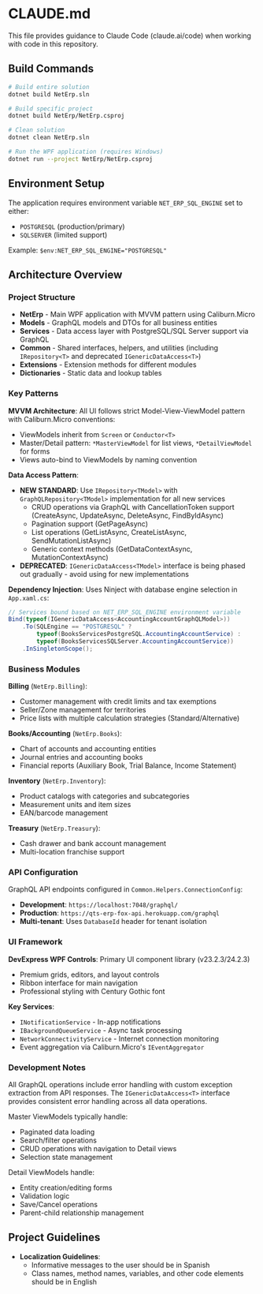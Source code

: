# CLAUDE.md

This file provides guidance to Claude Code (claude.ai/code) when working with code in this repository.

## Build Commands

```bash
# Build entire solution
dotnet build NetErp.sln

# Build specific project
dotnet build NetErp/NetErp.csproj

# Clean solution
dotnet clean NetErp.sln

# Run the WPF application (requires Windows)
dotnet run --project NetErp/NetErp.csproj
```

## Environment Setup

The application requires environment variable `NET_ERP_SQL_ENGINE` set to either:
- `POSTGRESQL` (production/primary)
- `SQLSERVER` (limited support)

Example: `$env:NET_ERP_SQL_ENGINE="POSTGRESQL"`

## Architecture Overview

### Project Structure
- **NetErp** - Main WPF application with MVVM pattern using Caliburn.Micro
- **Models** - GraphQL models and DTOs for all business entities
- **Services** - Data access layer with PostgreSQL/SQL Server support via GraphQL
- **Common** - Shared interfaces, helpers, and utilities (including `IRepository<T>` and deprecated `IGenericDataAccess<T>`)
- **Extensions** - Extension methods for different modules
- **Dictionaries** - Static data and lookup tables

### Key Patterns

**MVVM Architecture**: All UI follows strict Model-View-ViewModel pattern with Caliburn.Micro conventions:
- ViewModels inherit from `Screen` or `Conductor<T>`
- Master/Detail pattern: `*MasterViewModel` for list views, `*DetailViewModel` for forms
- Views auto-bind to ViewModels by naming convention

**Data Access Pattern**: 
- **NEW STANDARD**: Use `IRepository<TModel>` with `GraphQLRepository<TModel>` implementation for all new services
  - CRUD operations via GraphQL with CancellationToken support (CreateAsync, UpdateAsync, DeleteAsync, FindByIdAsync)
  - Pagination support (GetPageAsync)
  - List operations (GetListAsync, CreateListAsync, SendMutationListAsync)
  - Generic context methods (GetDataContextAsync, MutationContextAsync)
- **DEPRECATED**: `IGenericDataAccess<TModel>` interface is being phased out gradually - avoid using for new implementations

**Dependency Injection**: Uses Ninject with database engine selection in `App.xaml.cs`:
```csharp
// Services bound based on NET_ERP_SQL_ENGINE environment variable
Bind(typeof(IGenericDataAccess<AccountingAccountGraphQLModel>))
    .To(SQLEngine == "POSTGRESQL" ? 
        typeof(BooksServicesPostgreSQL.AccountingAccountService) : 
        typeof(BooksServicesSQLServer.AccountingAccountService))
    .InSingletonScope();
```

### Business Modules

**Billing** (`NetErp.Billing`):
- Customer management with credit limits and tax exemptions
- Seller/Zone management for territories
- Price lists with multiple calculation strategies (Standard/Alternative)

**Books/Accounting** (`NetErp.Books`):
- Chart of accounts and accounting entities
- Journal entries and accounting books
- Financial reports (Auxiliary Book, Trial Balance, Income Statement)

**Inventory** (`NetErp.Inventory`):
- Product catalogs with categories and subcategories
- Measurement units and item sizes
- EAN/barcode management

**Treasury** (`NetErp.Treasury`):
- Cash drawer and bank account management
- Multi-location franchise support

### API Configuration

GraphQL API endpoints configured in `Common.Helpers.ConnectionConfig`:
- **Development**: `https://localhost:7048/graphql/`
- **Production**: `https://qts-erp-fox-api.herokuapp.com/graphql`
- **Multi-tenant**: Uses `DatabaseId` header for tenant isolation

### UI Framework

**DevExpress WPF Controls**: Primary UI component library (v23.2.3/24.2.3)
- Premium grids, editors, and layout controls
- Ribbon interface for main navigation
- Professional styling with Century Gothic font

**Key Services**:
- `INotificationService` - In-app notifications
- `IBackgroundQueueService` - Async task processing
- `NetworkConnectivityService` - Internet connection monitoring
- Event aggregation via Caliburn.Micro's `IEventAggregator`

### Development Notes

All GraphQL operations include error handling with custom exception extraction from API responses. The `IGenericDataAccess<T>` interface provides consistent error handling across all data operations.

Master ViewModels typically handle:
- Paginated data loading
- Search/filter operations  
- CRUD operations with navigation to Detail views
- Selection state management

Detail ViewModels handle:
- Entity creation/editing forms
- Validation logic
- Save/Cancel operations
- Parent-child relationship management

## Project Guidelines

- **Localization Guidelines**:
  - Informative messages to the user should be in Spanish
  - Class names, method names, variables, and other code elements should be in English